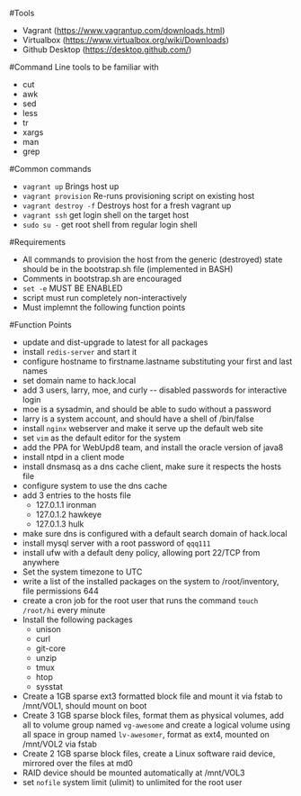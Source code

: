 #Tools
  * Vagrant (https://www.vagrantup.com/downloads.html)
  * Virtualbox (https://www.virtualbox.org/wiki/Downloads)
  * Github Desktop (https://desktop.github.com/)

#Command Line tools to be familiar with
  * cut
  * awk
  * sed
  * less
  * tr
  * xargs
  * man
  * grep

#Common commands
  * ```vagrant up``` Brings host up
  * ```vagrant provision``` Re-runs provisioning script on existing host
  * ```vagrant destroy -f``` Destroys host for a fresh vagrant up
  * ```vagrant ssh``` get login shell on the target host
  * ```sudo su -``` get root shell from regular login shell

#Requirements
  * All commands to provision the host from the generic (destroyed) state should be in the bootstrap.sh file (implemented in BASH)
  * Comments in bootstrap.sh are encouraged
  * ```set -e``` MUST BE ENABLED
  * script must run completely non-interactively
  * Must implemnt the following function points

#Function Points
  * update and dist-upgrade to latest for all packages
  * install ```redis-server``` and start it
  * configure hostname to firstname.lastname substituting your first and last names
  * set domain name to hack.local
  * add 3 users, larry, moe, and curly -- disabled passwords for interactive login
  * moe is a sysadmin, and should be able to sudo without a password
  * larry is a system account, and should have a shell of /bin/false
  * install ```nginx``` webserver and make it serve up the default web site
  * set ```vim``` as the default editor for the system
  * add the PPA for WebUpd8 team, and install the oracle version of java8
  * install ntpd in a client mode
  * install dnsmasq as a dns cache client, make sure it respects the hosts file
  * configure system to use the dns cache
  * add 3 entries to the hosts file
    * 127.0.1.1 ironman
    * 127.0.1.2 hawkeye
    * 127.0.1.3 hulk
  * make sure dns is configured with a default search domain of hack.local
  * install mysql server with a root password of ```qqq111```
  * install ufw with a default deny policy, allowing port 22/TCP from anywhere
  * Set the system timezone to UTC
  * write a list of the installed packages on the system to /root/inventory, file permissions 644
  * create a cron job for the root user that runs the command ```touch /root/hi``` every minute
  * Install the following packages
    * unison
    * curl
    * git-core
    * unzip
    * tmux
    * htop
    * sysstat
  * Create a 1GB sparse ext3 formatted block file and mount it via fstab to /mnt/VOL1, should mount on boot
  * Create 3 1GB sparse block files, format them as physical volumes, add all to volume group named ```vg-awesome``` and create a logical volume using all space in group named ```lv-awesomer```, format as ext4, mounted on /mnt/VOL2 via fstab
  * Create 2 1GB sparse block files, create a Linux software raid device, mirrored over the files at md0
  * RAID device should be mounted automatically at /mnt/VOL3
  * set ```nofile``` system limit (ulimit) to unlimited for the root user
